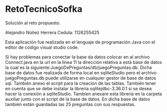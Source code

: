 # RetoTecnicoSofka
Solución al reto propuesto.

Alejandro Núñez Herrera
Cedula: 1126255425

Esta aplicación fue realizada en el lenguaje de programación Java con el editor de codigo visual studio code.

Si hay problemas para conectar la base da datos colocar en al archivo Connect.java en la url en la linea 11 la dirección relativa a está base de datos la cual es la siguiente:JuegoDePreguntas/db/juegoPreguntas.db.
Dicha base de datos fue realizada de forma local en sqliteStudio pero el archivo juegoPreguntas.db puede utilizarse en cualquier gestor de base de datos sql. También anexo el script para la creacion de las tablas.
También tener en cuenta que se debe instalar la libreria sqlitejdbc-3.36.0.1 si se desea hacer la conexión a sqliteStudio. Tambíen anexare esta libreria en la carpeta auxiliar junto con el script de la base de datos.
En dicha base de datos también están guardadas las 25 preguntas con sus respuestas.

